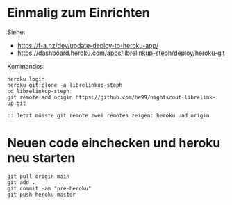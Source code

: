 # Einmalig zum Einrichten 

Siehe:
- https://f-a.nz/dev/update-deploy-to-heroku-app/
- https://dashboard.heroku.com/apps/librelinkup-steph/deploy/heroku-git

Kommandos:

	heroku login
	heroku git:clone -a librelinkup-steph 	
	cd librelinkup-steph 	
	git remote add origin https://github.com/he99/nightscout-librelink-up.git

	:: Jetzt müsste git remote zwei remotes zeigen: heroku und origin
	
# Neuen code einchecken und heroku neu starten

	git pull origin main
	git add . 
	git commit -am "pre-heroku"
	git push heroku master

